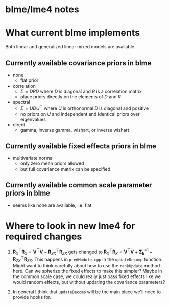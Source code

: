 blme/lme4 notes
===============

# What current blme implements

Both linear and generalized linear mixed models are available.

## Currently available covariance priors in blme
- none
  - flat prior
- correlation
  - $\Sigma = DRD$ where $D$ is diagonal and $R$ is a correlation matrix
  - place priors directly on the elements of $D$ and $R$
- spectral
  - $\Sigma = UDU^\top$ where $U$ is orthonormal $D$ is diagonal and positive
  - no priors on $U$ and independent and identical priors over eigenvalues
- direct
  - gamma, inverse gamma, wishart, or inverse wishart

## Currently available fixed effects priors in blme
- multivariate normal
  - only zero mean priors allowed
  - but full covariance matrix can be specified

## Currently available common scale parameter priors in blme
- seems like none are available, i.e. flat

# Where to look in new lme4 for required changes

1.  $\mathbf{R}_{X}^\top \mathbf{R}_{X} = \mathbf{V^\top V} - \mathbf{R}_{ZX}^\top \mathbf{R}_{ZX}$ gets changed to $\mathbf{R}_{X}^\top \mathbf{R}_{X} = \mathbf{V^\top V} + \mathbf{\Sigma_b}^{-1} - \mathbf{R}_{ZX}^\top \mathbf{R}_{ZX}$.  This happens in `predModule.cpp` in the `updateDecomp` function. Might want to think carefully about how to use the `rankUpdate` method here.  Can we spherize the fixed effects to make this simpler?  Maybe in the common scale case, we could really just pass fixed effects like we would random effects, but without updating the covariance parameters?

2.  In general I think that `updateDecomp` will be the main place we'll need to provide hooks for.
